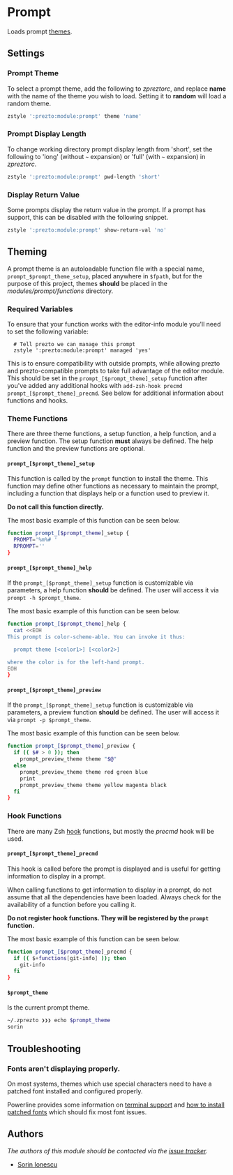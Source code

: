 Prompt
======

Loads prompt [themes][1].

Settings
--------

### Prompt Theme

To select a prompt theme, add the following to *zpreztorc*, and replace **name**
with the name of the theme you wish to load. Setting it to **random** will load
a random theme.

```sh
zstyle ':prezto:module:prompt' theme 'name'
```

### Prompt Display Length

To change working directory prompt display length from 'short', set the
following to 'long' (without `~` expansion) or 'full' (with `~` expansion)
in *zpreztorc*.

```sh
zstyle ':prezto:module:prompt' pwd-length 'short'
```

### Display Return Value

Some prompts display the return value in the prompt. If a prompt has support,
this can be disabled with the following snippet.

```sh
zstyle ':prezto:module:prompt' show-return-val 'no'
```

Theming
-------

A prompt theme is an autoloadable function file with a special name,
`prompt_$prompt_theme_setup`, placed anywhere in `$fpath`, but for the purpose of this
project, themes **should** be placed in the *modules/prompt/functions*
directory.

### Required Variables

To ensure that your function works with the editor-info module you'll need to
set the following variable:

```
  # Tell prezto we can manage this prompt
  zstyle ':prezto:module:prompt' managed 'yes'
```

This is to ensure compatibility with outside prompts, while allowing prezto
and prezto-compatible prompts to take full advantage of the editor module.
This should be set in the `prompt_[$prompt_theme]_setup` function after you've added
any additional hooks with `add-zsh-hook precmd prompt_[$prompt_theme]_precmd`. See below
for additional information about functions and hooks.

### Theme Functions

There are three theme functions, a setup function, a help function, and
a preview function. The setup function **must** always be defined. The help
function and the preview functions are optional.

#### `prompt_[$prompt_theme]_setup`

This function is called by the `prompt` function to install the theme. This
function may define other functions as necessary to maintain the prompt,
including a function that displays help or a function used to preview it.

**Do not call this function directly.**

The most basic example of this function can be seen below.

```sh
function prompt_[$prompt_theme]_setup {
  PROMPT='%m%# '
  RPROMPT=''
}
```

#### `prompt_[$prompt_theme]_help`

If the `prompt_[$prompt_theme]_setup` function is customizable via parameters, a help
function **should** be defined. The user will access it via `prompt -h $prompt_theme`.

The most basic example of this function can be seen below.

```sh
function prompt_[$prompt_theme]_help {
  cat <<EOH
This prompt is color-scheme-able. You can invoke it thus:

  prompt theme [<color1>] [<color2>]

where the color is for the left-hand prompt.
EOH
}
```

#### `prompt_[$prompt_theme]_preview`

If the `prompt_[$prompt_theme]_setup` function is customizable via parameters, a preview
function **should** be defined. The user will access it via `prompt -p $prompt_theme`.

The most basic example of this function can be seen below.

```sh
function prompt_[$prompt_theme]_preview {
  if (( $# > 0 )); then
    prompt_preview_theme theme "$@"
  else
    prompt_preview_theme theme red green blue
    print
    prompt_preview_theme theme yellow magenta black
  fi
}
```

### Hook Functions

There are many Zsh [hook][2] functions, but mostly the *precmd* hook will be
used.

#### `prompt_[$prompt_theme]_precmd`

This hook is called before the prompt is displayed and is useful for getting
information to display in a prompt.

When calling functions to get information to display in a prompt, do not assume
that all the dependencies have been loaded. Always check for the availability of
a function before you calling it.

**Do not register hook functions. They will be registered by the `prompt` function.**

The most basic example of this function can be seen below.

```sh
function prompt_[$prompt_theme]_precmd {
  if (( $+functions[git-info] )); then
    git-info
  fi
}
```

#### `$prompt_theme`

Is the current prompt theme.

```sh
~/.zprezto ❯❯❯ echo $prompt_theme
sorin
```

Troubleshooting
---------------

### Fonts aren't displaying properly.

On most systems, themes which use special characters need to have a patched font
installed and configured properly.

Powerline provides some information on [terminal support][4] and [how to install
patched fonts][5] which should fix most font issues.


Authors
-------

*The authors of this module should be contacted via the [issue tracker][3].*

  - [Sorin Ionescu](https://github.com/sorin-ionescu)

[1]: http://zsh.sourceforge.net/Doc/Release/User-Contributions.html#Prompt-Themes
[2]: http://zsh.sourceforge.net/Doc/Release/Functions.html#Hook-Functions
[3]: https://github.com/sorin-ionescu/prezto/issues
[4]: http://powerline.readthedocs.io/en/master/usage.html#terminal-emulator-requirements
[5]: http://powerline.readthedocs.io/en/latest/installation.html#fonts-installation
